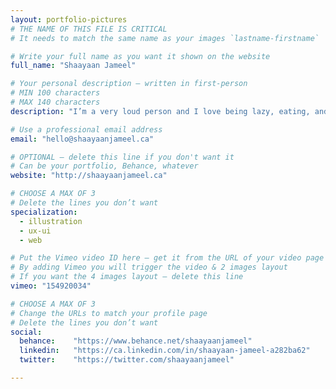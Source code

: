 ```yaml
---
layout: portfolio-pictures
# THE NAME OF THIS FILE IS CRITICAL
# It needs to match the same name as your images `lastname-firstname`

# Write your full name as you want it shown on the website
full_name: "Shaayaan Jameel"

# Your personal description — written in first-person
# MIN 100 characters
# MAX 140 characters
description: "I’m a very loud person and I love being lazy, eating, and gaming at times. I can be really weird and I have a slight obsession with minions, but that’s okay!"

# Use a professional email address
email: "hello@shaayaanjameel.ca"

# OPTIONAL — delete this line if you don't want it
# Can be your portfolio, Behance, whatever
website: "http://shaayaanjameel.ca"

# CHOOSE A MAX OF 3
# Delete the lines you don’t want
specialization:
  - illustration
  - ux-ui
  - web

# Put the Vimeo video ID here — get it from the URL of your video page
# By adding Vimeo you will trigger the video & 2 images layout
# If you want the 4 images layout — delete this line
vimeo: "154920034"

# CHOOSE A MAX OF 3
# Change the URLs to match your profile page
# Delete the lines you don’t want
social:
  behance:    "https://www.behance.net/shaayaanjameel"
  linkedin:   "https://ca.linkedin.com/in/shaayaan-jameel-a282ba62"
  twitter:    "https://twitter.com/shaayaanjameel"

---
```

